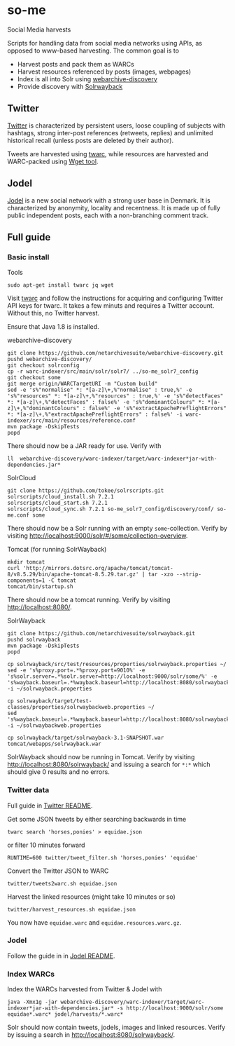 # so-me
Social Media harvests

Scripts for handling data from social media networks using APIs, as opposed to www-based harvesting. The common goal is to

* Harvest posts and pack them as WARCs
* Harvest resources referenced by posts (images, webpages)
* Index is all into Solr using [webarchive-discovery](https://github.com/ukwa/webarchive-discovery)
* Provide discovery with [Solrwayback](https://github.com/netarchivesuite/solrwayback)

## Twitter

[Twitter](https://twitter.com/) is characterized by persistent users, loose coupling of subjects with hashtags, strong inter-post references (retweets, replies) and unlimited historical recall (unless posts are deleted by their author).

Tweets are harvested using [twarc](https://github.com/DocNow/twarc), while resources are harvested and WARC-packed using [Wget tool](https://www.gnu.org/software/wget/).

## Jodel

[Jodel](https://jodel-app.com/) is a new social network with a strong user base in Denmark. It is characterized by anonymity, locality and recentness. It is made up of fully public independent posts, each with a non-branching comment track.


## Full guide

### Basic install

Tools
```
sudo apt-get install twarc jq wget
```
Visit [twarc](https://github.com/DocNow/twarc) and follow the instructions for acquiring and configuring Twitter API keys for twarc. It takes a few minuts and requires a Twitter account. Without this, no Twitter harvest.

Ensure that Java 1.8 is installed.


webarchive-discovery
```
git clone https://github.com/netarchivesuite/webarchive-discovery.git
pushd webarchive-discovery/
git checkout solrconfig
cp -r warc-indexer/src/main/solr/solr7/ ../so-me_solr7_config
git checkout some
git merge origin/WARCTargetURI -m "Custom build"
sed -e 's%"normalise" *: *[a-z]\+,%"normalise" : true,%' -e 's%"resources" *: *[a-z]\+,%"resources" : true,%' -e 's%"detectFaces" *: *[a-z]\+,%"detectFaces" : false%' -e 's%"dominantColours" *: *[a-z]\+,%"dominantColours" : false%' -e 's%"extractApachePreflightErrors" *: *[a-z]\+,%"extractApachePreflightErrors" : false%' -i warc-indexer/src/main/resources/reference.conf 
mvn package -DskipTests
popd
```
There should now be a JAR ready for use. Verify with
```
ll  webarchive-discovery/warc-indexer/target/warc-indexer*jar-with-dependencies.jar*
```


SolrCloud
```
git clone https://github.com/tokee/solrscripts.git
solrscripts/cloud_install.sh 7.2.1
solrscripts/cloud_start.sh 7.2.1
solrscripts/cloud_sync.sh 7.2.1 so-me_solr7_config/discovery/conf/ so-me.conf some
```
There should now be a Solr running with an empty `some`-collection. Verify by visiting [http://localhost:9000/solr/#/some/collection-overview](http://localhost:9000/solr/#/some/collection-overview).


Tomcat (for running SolrWayback)
```
mkdir tomcat
curl 'http://mirrors.dotsrc.org/apache/tomcat/tomcat-8/v8.5.29/bin/apache-tomcat-8.5.29.tar.gz' | tar -xzo --strip-components=1 -C tomcat
tomcat/bin/startup.sh
```
There should now be a tomcat running. Verify by visiting [http://localhost:8080/](http://localhost:8080/).


SolrWayback
```
git clone https://github.com/netarchivesuite/solrwayback.git
pushd solrwayback
mvn package -DskipTests
popd

cp solrwayback/src/test/resources/properties/solrwayback.properties ~/
sed -e 's%proxy.port=.*%proxy.port=9010%' -e 's%solr.server=.*%solr.server=http://localhost:9000/solr/some/%' -e 's%wayback.baseurl=.*%wayback.baseurl=http://localhost:8080/solrwayback/%' -i ~/solrwayback.properties 

cp solrwayback/target/test-classes/properties/solrwaybackweb.properties ~/
sed 's%wayback.baseurl=.*%wayback.baseurl=http://localhost:8080/solrwayback/%' -i ~/solrwaybackweb.properties 

cp solrwayback/target/solrwayback-3.1-SNAPSHOT.war tomcat/webapps/solrwayback.war
```
SolrWayback should now be running in Tomcat. Verify by visiting [http://localhost:8080/solrwayback/](http://localhost:8080/solrwayback/) and issuing a search for `*:*` which should give 0 results and no errors.


### Twitter data

Full guide in [Twitter README](twitter/README.md).

Get some JSON tweets by either searching backwards in time
```
twarc search 'horses,ponies' > equidae.json
```
or filter 10 minutes forward
```
RUNTIME=600 twitter/tweet_filter.sh 'horses,ponies' 'equidae'
```

Convert the Twitter JSON to WARC
```
twitter/tweets2warc.sh equidae.json
```

Harvest the linked resources (might take 10 minutes or so)
```
twitter/harvest_resources.sh equidae.json
```

You now have `equidae.warc` and `equidae.resources.warc.gz`.


### Jodel

Follow the guide in in [Jodel README](jodel/README.md).

### Index WARCs

Index the WARCs harvested from Twitter & Jodel with
```
java -Xmx1g -jar webarchive-discovery/warc-indexer/target/warc-indexer*jar-with-dependencies.jar* -s http://localhost:9000/solr/some equidae*.warc* jodel/harvests/*.warc*
```
Solr should now contain tweets, jodels, images and linked resources. Verify by issuing a search in [http://localhost:8080/solrwayback/](http://localhost:8080/solrwayback/).


